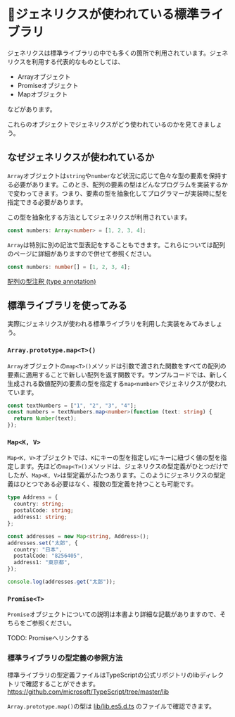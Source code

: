 # 🚧ジェネリクスが使われている標準ライブラリ

ジェネリクスは標準ライブラリの中でも多くの箇所で利用されています。ジェネリクスを利用する代表的なものとしては、

- Arrayオブジェクト
- Promiseオブジェクト
- Mapオブジェクト

などがあります。

これらのオブジェクトでジェネリクスがどう使われているのかを見てきましょう。

## なぜジェネリクスが使われているか

`Array`オブジェクトは`string`や`number`など状況に応じて色々な型の要素を保持する必要があります。このとき、配列の要素の型はどんなプログラムを実装するかで変わってきます。つまり、要素の型を抽象化してプログラマーが実装時に型を指定できる必要があります。

この型を抽象化する方法としてジェネリクスが利用されています。

```ts
const numbers: Array<number> = [1, 2, 3, 4];
```

`Array`は特別に別の記法で型表記をすることもできます。これらについては配列のページに詳細がありますので併せて参照ください。

```ts
const numbers: number[] = [1, 2, 3, 4];
```

[配列の型注釈 (type annotation)](../values-types-variables/array/type-annotation-of-array.md)

## 標準ライブラリを使ってみる

実際にジェネリクスが使われる標準ライブラリを利用した実装をみてみましょう。

### `Array.prototype.map<T>()`

`Array`オブジェクトの`map<T>()`メソッドは引数で渡された関数をすべての配列の要素に適用することで新しい配列を返す関数です。サンプルコードでは、新しく生成される数値配列の要素の型を指定する`map<number>`でジェネリクスが使われています。

```ts
const textNumbers = ["1", "2", "3", "4"];
const numbers = textNumbers.map<number>(function (text: string) {
  return Number(text);
});
```

### `Map<K, V>`

`Map<K, V>`オブジェクトでは、`K`にキーの型を指定し`V`にキーに紐づく値の型を指定します。先ほどの`map<T>()`メソッドは、ジェネリクスの型定義がひとつだけでしたが、`Map<K, V>`は型定義がふたつあります。このようにジェネリクスの型定義はひとつである必要はなく、複数の型定義を持つことも可能です。

```ts
type Address = {
  country: string;
  postalCode: string;
  address1: string;
};

const addresses = new Map<string, Address>();
addresses.set("太郎", {
  country: "日本",
  postalCode: "8256405",
  address1: "東京都",
});

console.log(addresses.get("太郎"));
```

### `Promise<T>`

`Promise`オブジェクトについての説明は本書より詳細な記載がありますので、そちらをご参照ください。

TODO: Promiseへリンクする

### 標準ライブラリの型定義の参照方法

標準ライブラリの型定義ファイルはTypeScriptの公式リポジトリのlibディレクトリで確認することができます。
<https://github.com/microsoft/TypeScript/tree/master/lib>

`Array.prototype.map()`の型は [lib/lib.es5.d.ts](https://github.com/microsoft/TypeScript/blob/master/lib/lib.es5.d.ts#L1170) のファイルで確認できます。
